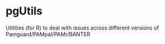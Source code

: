 # pgUtils
Utilities (for R) to deal with issues across different versions of Pamguard/PAMpal/PAMr/BANTER
